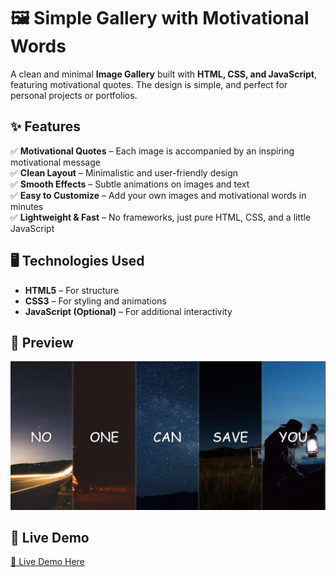# 🖼️ Simple Gallery with Motivational Words

A clean and minimal **Image Gallery** built with **HTML, CSS, and JavaScript**, featuring motivational quotes. The design is simple, and perfect for personal projects or portfolios.

## ✨ Features
 
✅ **Motivational Quotes** – Each image is accompanied by an inspiring motivational message  
✅ **Clean Layout** – Minimalistic and user-friendly design  
✅ **Smooth Effects** – Subtle animations on images and text  
✅ **Easy to Customize** – Add your own images and motivational words in minutes  
✅ **Lightweight & Fast** – No frameworks, just pure HTML, CSS, and a little JavaScript  

## 🖥️ Technologies Used

- **HTML5** – For structure  
- **CSS3** – For styling and animations  
- **JavaScript (Optional)** – For additional interactivity

## 📸 Preview

![Gallery Screenshot](preview.png)

## 🚀 Live Demo

[🔗 Live Demo Here](https://github.com/ahmedragab15/Motivational-Gallery)